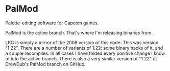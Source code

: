# PalMod
Palette-editing software for Capcom games.

PalMod is the active branch.  That's where I'm releasing binaries from.

LKG is simply a mirror of the 2008 version of this code.  This was version "1.22".  There are a number of variants of 1.22: some binary hacks of it, and a couple recompiles.  In all cases I have folded every positive change I know of into the active branch.  There is also a very similar version of "1.22" at DrewDub's PalMod branch on GitHub.
